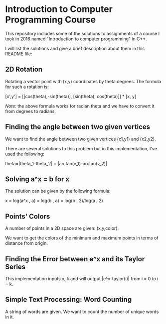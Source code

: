 # Introduction to Computer Programming Course

This repository includes some of the solutions to assignments of a course I took in 2016 named "Introduction to computer programming" in C++.

I will list the solutions and give a brief description about them in this README file:

## 2D Rotation
Rotating a vector point with (x,y) coordinates by theta degrees. The formula for such a rotation is:

[x',y'] = [[cos(theta),-sin(theta)], [sin(theta), cos(theta)]] * [x, y]

*Note:* the above formula works for radian theta and we have to convert it from degrees to radians.

## Finding the angle between two given vertices 
We want to find the angle between two given vertices (x1,y1) and (x2,y2). 

There are several solutions to this problem but in this implementation, I've used the following:

theta=|theta_1-theta_2| = |arctan(v_1)-arctan(v_2)| 

## Solving a^x = b for x
The solution can be given by the following formula:

x = log(a^x , a) = log(b , a) = log(b , 2)/log(a , 2)

## Points' Colors
A number of points in a 2D space are given: (x,y,color).

We want to get the colors of the minimum and maximum points in terms of distance from origin.

## Finding the Error between e^x and its Taylor Series
This implementation inputs x, k and will output |e^x-taylor(i)| from i = 0 to i = k.

## Simple Text Processing: Word Counting
A string of words are given. We want to count the number of unique words in it.
